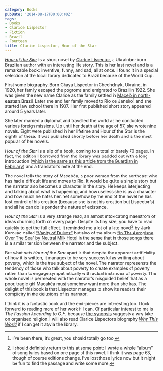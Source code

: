 ```yaml
---
category: Books
pubDate: '2014-08-17T00:00:00Z'
tags:
- Books
- Clarice Lispector
- Fiction
- Brazil
- Fourteen
title: Clarice Lispector, Hour of the Star
---
```

[*Hour of the Star*](http://www.penguin.co.uk/nf/Book/BookDisplay/0,,9780141392035,00.html?strSrchSql=hour+of+the+star/Hour_of_the_Star_Clarice_Lispector) is a short novel by [Clarice Lispector](http://en.wikipedia.org/wiki/Clarice_Lispector), a Ukrainian-born Brazilian author with an interesting life story. This is her last novel and is a remarkable book: inventive, funny, and sad, all at once. I found it in a special selection at the local library dedicated to Brazil because of the World Cup.

First some biography. Born Chaya Lispector in Chechelnyk, Ukraine, in 1920, her family escaped the pogroms and emigrated to Brazil in 1922. She was given the new name Clarice as the family settled in [Maceió in north-eastern Brazil](http://www.lonelyplanet.com/brazil/the-northeast/maceio). Later she and her family moved to Rio de Janeiro[^1] and she started law school there in 1937. Her first published short story appeared around 5 years later. 

She later married a diplomat and travelled the world as he conducted various foreign missions. Up until her death at the age of 57, she wrote nine novels. Eight were published in her lifetime and Hour of the Star is the eighth of these. It was published shortly before her death and is the most popular of her novels. 

*Hour of the Star* is a slip of a book, coming to a total of barely 70 pages. In fact, the edition I borrowed from the library was padded out with a long introduction ([which is the same as this article from the Guardian in February](http://www.theguardian.com/books/2014/jan/18/clarice-lispector-hour-of-the-star)) and a translator’s note at the end.

The novel tells the story of Macabéa, a poor woman from the northeast who has had a difficult life and moves to Rio. It would be quite a simple story but the narrator also becomes a character in the story. He keeps interjecting and talking about what is happening, and how useless she is as a character and how much he hates her. Yet somehow by the end of the novel he has lost control of his creation (because she is not his creation but Lispector’s) and all he can do is ponder the nature of existence.

*Hour of the Star* is a very strange read, an almost intoxicating maelstrom of ideas churning forth on every page. Despite its tiny size, you have to read quickly to get the full effect. It reminded me a lot of a late novel[^2] by Jack Kerouac called [“Vanity of Duluoz”](http://www.goodreads.com/book/show/57902.Vanity_of_Duluoz) but also of the album [“In The Aeroplane Over The Sea” by Neutral Milk Hotel](http://pitchfork.com/reviews/albums/5758-in-the-aeroplane-over-the-sea/) in the sense that in those songs there is a similar tension between the narrator and the subject.

But what sets *Hour of the Star* apart is that despite the apparent artificiality of how it is written, it manages to be very successful as writing about poverty, which is the true subject of the novel. The narrator represensts the tendency of those who talk about poverty to create examples of poverty rather than to engage sympathetically with actual instances of poverty. The whole novel is permeated with the narrator’s misguided belief that as a poor, tragic girl Macabéa must somehow want more than she has. The delight of this book is that Lispector manages to show its readers their complicity in the delusions of its narrator.

I think it is a fantastic book and the end-pieces are interesting too. I look forward to reading more of her work if I can. Of particular interest to me is *The Passion According to G.H.* because [the synopsis](http://www.penguin.co.uk/nf/Book/BookDisplay/0,,9780141197357,00.html?strSrchSql=hour+of+the+star/Passion_According_to_G.H_Clarice_Lispector) suggests a wry take on organised religion. I will also read Clarice Lispector’s biography [*Why This World*](http://www.amazon.com/Why-This-World-Biography-Lispector/dp/0199895821) if I can get it at/via the library. 

[^1]:	I’ve been there, it’s great, you should totally go too.

[^2]:	I should definitely return to this at some point: I wrote a whole “album” of song lyrics based on one page of this novel. I think it was page 63, though of course editions change. I’ve lost those lyrics now but it might be fun to find the passage and write some more.
